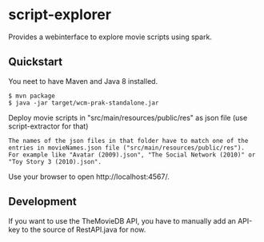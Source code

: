 # script-explorer

Provides a webinterface to explore movie scripts using spark.

## Quickstart

You neet to have Maven and Java 8 installed.

```
$ mvn package
$ java -jar target/wcm-prak-standalone.jar
```

Deploy movie scripts in "src/main/resources/public/res" as json file (use script-extractor for that)
```
The names of the json files in that folder have to match one of the entries in movieNames.json file ("src/main/resources/public/res"). 
For example like "Avatar (2009).json", "The Social Network (2010)" or "Toy Story 3 (2010).json".
```
Use your browser to open http://localhost:4567/.

## Development

If you want to use the TheMovieDB API, you have to manually add
an API-key to the source of RestAPI.java for now.
